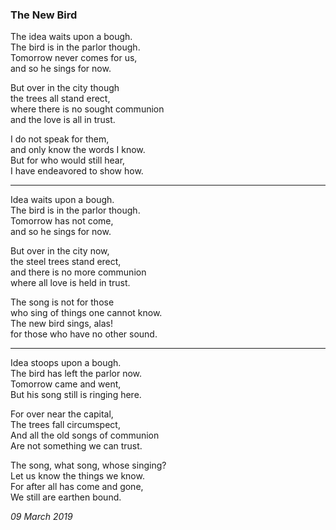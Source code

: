 ### The New Bird

The idea waits upon a bough.\
The bird is in the parlor though.\
Tomorrow never comes for us,\
and so he sings for now.

But over in the city though\
the trees all stand erect,\
where there is no sought communion\
and the love is all in trust.

I do not speak for them,\
and only know the words I know.\
But for who would still hear,\
I have endeavored to show how.

---

Idea waits upon a bough.\
The bird is in the parlor though.\
Tomorrow has not come,\
and so he sings for now.

But over in the city now,\
the steel trees stand erect,\
and there is no more communion\
where all love is held in trust.

The song is not for those\
who sing of things one cannot know.\
The new bird sings, alas!\
for those who have no other sound.

---

Idea stoops upon a bough. \
The bird has left the parlor now. \
Tomorrow came and went, \
But his song still is ringing here.

For over near the capital, \
The trees fall circumspect, \
And all the old songs of communion \
Are not something we can trust.

The song, what song, whose singing? \
Let us know the things we know. \
For after all has come and gone, \
We still are earthen bound.


*09 March 2019*
